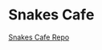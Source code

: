 # Snakes Cafe


[Snakes Cafe Repo]("https://github.com/abdullahnazzal/snakes-cafe/tree/snakes_cafe")
